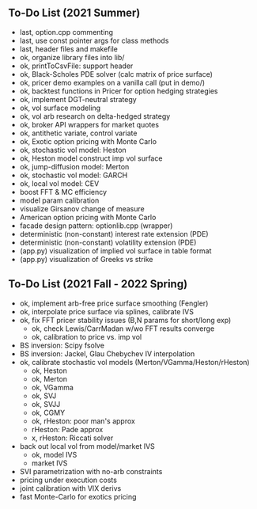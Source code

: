 ## To-Do List (2021 Summer)

* last, option.cpp commenting
* last, use const pointer args for class methods
* last, header files and makefile
* ok, organize library files into lib/
* ok, printToCsvFile: support header
* ok, Black-Scholes PDE solver (calc matrix of price surface)
* ok, pricer demo examples on a vanilla call (put in demo/)
* ok, backtest functions in Pricer for option hedging strategies
* ok, implement DGT-neutral strategy
* ok, vol surface modeling
* ok, vol arb research on delta-hedged strategy
* ok, broker API wrappers for market quotes
* ok, antithetic variate, control variate
* ok, Exotic option pricing with Monte Carlo
* ok, stochastic vol model: Heston
* ok, Heston model construct imp vol surface
* ok, jump-diffusion model: Merton
* ok, stochastic vol model: GARCH
* ok, local vol model: CEV
* boost FFT & MC efficiency
* model param calibration
* visualize Girsanov change of measure
* American option pricing with Monte Carlo
* facade design pattern: optionlib.cpp (wrapper)
* deterministic (non-constant) interest rate extension (PDE)
* deterministic (non-constant) volatility extension (PDE)
* (app.py) visualization of implied vol surface in table format
* (app.py) visualization of Greeks vs strike

## To-Do List (2021 Fall - 2022 Spring)

* ok, implement arb-free price surface smoothing (Fengler)
* ok, interpolate price surface via splines, calibrate IVS
* ok, fix FFT pricer stability issues (B,N params for short/long exp)
    - ok, check Lewis/CarrMadan w/wo FFT results converge
    - ok, calibration to price vs. imp vol
* BS inversion: Scipy fsolve
* BS inversion: Jackel, Glau Chebychev IV interpolation
* ok, calibrate stochastic vol models (Merton/VGamma/Heston/rHeston)
    - ok, Heston
    - ok, Merton
    - ok, VGamma
    - ok, SVJ
    - ok, SVJJ
    - ok, CGMY
    - ok, rHeston: poor man's approx
    - rHeston: Pade approx
    - x, rHeston: Riccati solver
* back out local vol from model/market IVS
    - ok, model IVS
    - market IVS
* SVI parametrization with no-arb constraints
* pricing under execution costs
* joint calibration with VIX derivs
* fast Monte-Carlo for exotics pricing
